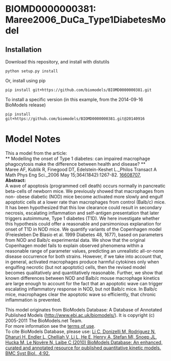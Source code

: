 # BIOMD0000000381: Maree2006_DuCa_Type1DiabetesModel

## Installation

Download this repository, and install with distutils

`python setup.py install`

Or, install using pip

`pip install git+https://github.com/biomodels/BIOMD0000000381.git`

To install a specific version (in this example, from the 2014-09-16 BioModels release)

`pip install git+https://github.com/biomodels/BIOMD0000000381.git@20140916`


# Model Notes


This a model from the article:  
** Modelling the onset of Type 1 diabetes: can impaired macrophage phagocytosis make the difference between health and disease? **   
Maree AF, Kublik R, Finegood DT, Edelstein-Keshet L._Philos Transact A Math
Phys Eng Sci._2006 May 15;364(1842):1267-82. [
16608707](http://www.ncbi.nlm.nih.gov/pubmed/16608707),  
**Abstract:**   
A wave of apoptosis (programmed cell death) occurs normally in pancreatic
beta-cells of newborn mice. We previously showed that macrophages from non-
obese diabetic (NOD) mice become activated more slowly and engulf apoptotic
cells at a lower rate than macrophages from control (Balb/c) mice. It has been
hypothesized that this low clearance could result in secondary necrosis,
escalating inflammation and self-antigen presentation that later triggers
autoimmune, Type 1 diabetes (T1D). We here investigate whether this hypothesis
could offer a reasonable and parsimonious explanation for onset of T1D in NOD
mice. We quantify variants of the Copenhagen model (Freiesleben De Blasio et
al. 1999 Diabetes 48, 1677), based on parameters from NOD and Balb/c
experimental data. We show that the original Copenhagen model fails to explain
observed phenomena within a reasonable range of parameter values, predicting
an unrealistic all-or-none disease occurrence for both strains. However, if we
take into account that, in general, activated macrophages produce harmful
cytokines only when engulfing necrotic (but not apoptotic) cells, then the
revised model becomes qualitatively and quantitatively reasonable. Further, we
show that known differences between NOD and Balb/c mouse macrophage kinetics
are large enough to account for the fact that an apoptotic wave can trigger
escalating inflammatory response in NOD, but not Balb/c mice. In Balb/c mice,
macrophages clear the apoptotic wave so efficiently, that chronic inflammation
is prevented.

This model originates from BioModels Database: A Database of Annotated
Published Models (http://www.ebi.ac.uk/biomodels/). It is copyright (c)
2005-2011 The BioModels.net Team.  
For more information see the [terms of
use](http://www.ebi.ac.uk/biomodels/legal.html).  
To cite BioModels Database, please use: [Li C, Donizelli M, Rodriguez N,
Dharuri H, Endler L, Chelliah V, Li L, He E, Henry A, Stefan MI, Snoep JL,
Hucka M, Le Novère N, Laibe C (2010) BioModels Database: An enhanced, curated
and annotated resource for published quantitative kinetic models. BMC Syst
Biol., 4:92.](http://www.ncbi.nlm.nih.gov/pubmed/20587024)


